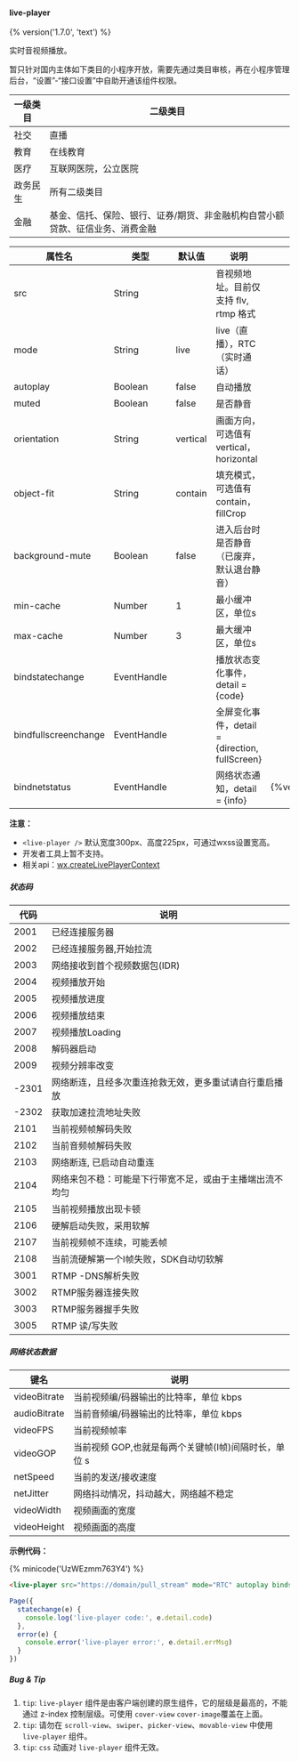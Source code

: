 #### live-player
{% version('1.7.0', 'text') %}

实时音视频播放。

暂只针对国内主体如下类目的小程序开放，需要先通过类目审核，再在小程序管理后台，“设置”-“接口设置”中自助开通该组件权限。

| 一级类目 | 二级类目 |
| -------- | -------- |
| 社交     | 直播     |
| 教育     | 在线教育 |
| 医疗     | 互联网医院，公立医院 |
| 政务民生 | 所有二级类目 |
| 金融     | 基金、信托、保险、银行、证券/期货、非金融机构自营小额贷款、征信业务、消费金融 |

| 属性名               | 类型        | 默认值   | 说明                                            | 最低版本  |
| -------------------- | ----------- | -------- | ----------------------------------------------- | --------- |
| src                  | String      |          | 音视频地址。目前仅支持 flv, rtmp 格式           |           |
| mode                 | String      | live     | live（直播），RTC（实时通话）                   |           |
| autoplay             | Boolean     | false    | 自动播放                                        |           |
| muted                | Boolean     | false    | 是否静音                                        |           |
| orientation          | String      | vertical | 画面方向，可选值有 vertical，horizontal         |           |
| object-fit           | String      | contain  | 填充模式，可选值有 contain，fillCrop            |           |
| background-mute      | Boolean     | false    | 进入后台时是否静音（已废弃，默认退台静音）      |           |
| min-cache            | Number      | 1        | 最小缓冲区，单位s                               |           |
| max-cache            | Number      | 3        | 最大缓冲区，单位s                               |           |
| bindstatechange      | EventHandle |          | 播放状态变化事件，detail = {code}               |           |
| bindfullscreenchange | EventHandle |          | 全屏变化事件，detail = {direction, fullScreen}  |           |
| bindnetstatus        | EventHandle |          | 网络状态通知，detail = {info}                   | {%version('1.9.0')%} |

**注意：**

* `<live-player />` 默认宽度300px、高度225px，可通过wxss设置宽高。
* 开发者工具上暂不支持。
* 相关api：[wx.createLivePlayerContext](../api/api-live-player.md)


##### 状态码
| 代码   | 说明                                                               |
| ------ | ------------------------------------------------------------------ |
| 2001   | 已经连接服务器                                                     |
| 2002   | 已经连接服务器,开始拉流                                            |
| 2003   | 网络接收到首个视频数据包(IDR)                                      |
| 2004   | 视频播放开始                                                       |
| 2005   | 视频播放进度                                                       |
| 2006   | 视频播放结束                                                       |
| 2007   | 视频播放Loading                                                    |
| 2008   | 解码器启动                                                         |
| 2009   | 视频分辨率改变                                                     |
| -2301  | 网络断连，且经多次重连抢救无效，更多重试请自行重启播放             |
| -2302  | 获取加速拉流地址失败                                               |
| 2101   | 当前视频帧解码失败                                                 |
| 2102   | 当前音频帧解码失败                                                 |
| 2103   | 网络断连, 已启动自动重连                                           |
| 2104   | 网络来包不稳：可能是下行带宽不足，或由于主播端出流不均匀           |
| 2105   | 当前视频播放出现卡顿                                               |
| 2106   | 硬解启动失败，采用软解                                             |
| 2107   | 当前视频帧不连续，可能丢帧                                         |
| 2108   | 当前流硬解第一个I帧失败，SDK自动切软解                             |
| 3001   | RTMP -DNS解析失败                                                  |
| 3002   | RTMP服务器连接失败                                                 |
| 3003   | RTMP服务器握手失败                                                 |
| 3005   | RTMP 读/写失败                                                     |

##### 网络状态数据
| 键名                      | 说明          |
| ------------------------- | ------------- |
| videoBitrate              | 当前视频编/码器输出的比特率，单位 kbps |
| audioBitrate              | 当前音频编/码器输出的比特率，单位 kbps |
| videoFPS                  | 当前视频帧率 |
| videoGOP                  | 当前视频 GOP,也就是每两个关键帧(I帧)间隔时长，单位 s |
| netSpeed                  | 当前的发送/接收速度 |
| netJitter                 | 网络抖动情况，抖动越大，网络越不稳定 |
| videoWidth                | 视频画面的宽度 |
| videoHeight               | 视频画面的高度 |



**示例代码：**

{% minicode('UzWEzmm763Y4') %}

```html
<live-player src="https://domain/pull_stream" mode="RTC" autoplay bindstatechange="statechange" binderror="error" style="width: 300px; height: 225px;" />
```

```javascript
Page({
  statechange(e) {
    console.log('live-player code:', e.detail.code)
  },
  error(e) {
  	console.error('live-player error:', e.detail.errMsg)
  }
})
```

##### Bug & Tip

1. `tip`: `live-player` 组件是由客户端创建的原生组件，它的层级是最高的，不能通过 z-index 控制层级。可使用 `cover-view` `cover-image`覆盖在上面。
1. `tip`: 请勿在 `scroll-view`、`swiper`、`picker-view`、`movable-view` 中使用 `live-player` 组件。
1. `tip`: `css` 动画对 `live-player` 组件无效。
